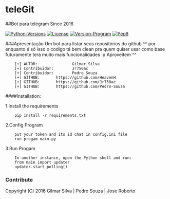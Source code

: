# teleGit
##Bot para telegram Since 2016

[![Python-Versions](https://img.shields.io/badge/python-2.6%2C%202.7%2C%203.3%2C%203.4%2C%203.5-blue.svg)](https://www.python.org/)
[![License](https://img.shields.io/badge/license-LGPLv3-brightgreen.svg)](https://www.gnu.org/licenses/lgpl-3.0.html)
[![Version-Program](https://img.shields.io/badge/style-pep8-ff69b4.svg)](https://github.com/HeavenH/teleGit/releases)
[![Pep8](https://img.shields.io/badge/license-LGPLv3-brightgreen.svg)](https://www.python.org/dev/peps/pep-0008/)

###Apresentação
    Um bot para listar seus repositórios do github ^^ por enquanto é só isso o codigo tá bem clean 
    pra quem quiser usar como base futuramente terá muito mais funcionalidades :p
    Aproveitem ^^

```
    [+] AUTOR:               Gilmar Silva
    [+] Contribuidor:        Jr750ac
    [+] Contribuidor:        Pedro Souza
    [+] GITHUB:       https://github.com/HeavenH
    [+] GITHUB:       https://github.com/Jr750ac
    [+] GITHUB:       https://github.com/Pedro-Souza
```

####Installation:

1.Install the requirements

```
    pip install -r requirements.txt
```

2.Config Program
```
    put your token and its id chat in config.ini file
    run progam main.py
```
3.Run Progam
```
    In another instance, open the Python shell and run:
    from main import updater
    updater.start_polling()
```

### Contribute
Copyright (C) 2016 Gilmar Silva | Pedro Souza | Jose Roberto
